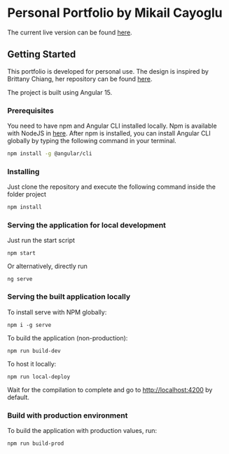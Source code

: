 # Personal Portfolio by Mikail Cayoglu
The current live version can be found [here](https://mikail-cayoglu.de).

## Getting Started

This portfolio is developed for personal use.
The design is inspired by Brittany Chiang, her repository can be found [here](https://github.com/bchiang7/v4).

The project is built using Angular 15.

### Prerequisites

You need to have npm and Angular CLI installed locally. Npm is available with NodeJS in [here](https://nodejs.org/).
After npm is installed, you can install Angular CLI globally by typing the following command in your terminal.

``` bash
npm install -g @angular/cli
```

### Installing

Just clone the repository and execute the following command inside the folder project

``` bash
npm install
```

### Serving the application for local development

Just run the start script

```
npm start
```

Or alternatively, directly run

```
ng serve
```

### Serving the built application locally

To install serve with NPM globally:

```
npm i -g serve
```

To build the application (non-production):

```
npm run build-dev
```

To host it locally:

```
npm run local-deploy
```

Wait for the compilation to complete and go to [http://localhost:4200](http://localhost:4200) by default.

### Build with production environment

To build the application with production values, run:

```
npm run build-prod
```
